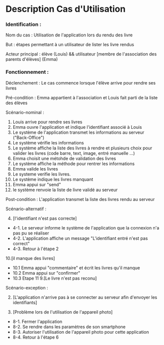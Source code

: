 # Description Cas d'Utilisation

### Identification :

Nom du cas : Utilisation de l'application lors du rendu des livre

But : étapes permettant à un utilisateur de lister les livre rendus

Acteur principal :  élève (Louis) && utilisateur [membre de l'association des parents d'élèves] (Emma)

### Fonctionnement :

Déclenchement : Le cas commence lorsque l'élève arrive pour rendre ses livres

Pré-condition : Emma appartient à l'association et Louis fait parti de la liste des élèves

Scénario-nominal :
1. Louis arrive pour rendre ses livres
2. Emma ouvre l'application et indique l'identifiant associé à Louis
3. Le système de l'application transmet les informations au serveur ("Back-Office")
4. Le système vérifie les informations
5. Le système affiche la liste des livres à rendre et plusieurs choix pour valider les livres (code barre, text, image, entré manuelle ...)
6. Emma choisit une métohde de validation des livres
7. Le système affiche la méthode pour rentrer les informations
8. Emma valide les livres
9. Le systeme verifie les livres.
10. Le système indique les livres manquant
11. Emma appui sur "send"
12. le système renvoie la liste de livre validé au serveur

Post-condition : L'application transmet la liste des livres rendu au serveur

Scénario-alternatif :

4. [l'identifiant n'est pas correcte]
  * 4-1. Le serveur informe le système de l'application que la connexion n'a pas pu se réaliser
  * 4-2. L'application affiche un message "L'identifiant entré n'est pas correct"
  * 4-3. Retour à l'étape 2

10.[il manque des livres]
  * 10.1 Emma appui "commentaire" et écrit les livres qu'il manque
  * 10.2 Emma appui sur "confirmer"
  * 10.3 Etape 11
9.[Le livre n'est pas reconu]



Scénario-exception :

2. [L'application n'arrive pas à se connecter au serveur afin d'envoyer les identifiants]

7. [Problème lors de l'utilisation de l'appareil photo]
  * 8-1. Fermer l'application
  * 8-2. Se rendre dans les paramètres de son smartphone
  * 8-3. Autoriser l'utilisation de l'appareil photo pour cette application
  * 8-4. Retour à l'étape 6
